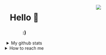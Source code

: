<p align="right">
  <img 
    src="https://komarev.com/ghpvc/?username=mua1048&label=Profile+VIEWS&color=grey" align="right" />
</p>

<h1 align="center">Hello 👋</h1>

<h3 align="center">:)</h3>
<details>
<summary align="center">My github stats</summary>
<p align="center">
  <img src="https://github-readme-stats.vercel.app/api?username=mua1048&title_color=000000&bg_color=ffffff&text_color=000000&locale=kr&hide_border=true&show_icons=true&icon_color=000000&custom_title=">
<p>
</details>
<details>
<summary align="center">How to reach me</summary>
<p align="center">
  <a href="mailto:me@mua.co.kr">me@mua.co.kr</a>
  <br>
  <a href="https://discord.com">Mua#7942</a>
<p>
</details>
